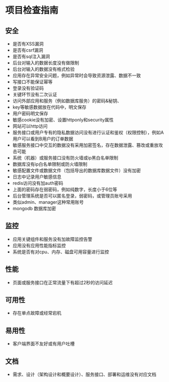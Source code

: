 # 项目检查指南

## 安全

+ 是否有XSS漏洞
+ 是否有csrf漏洞
+ 是否有sql注入漏洞
+ 后台对输入的数据长度没有做限制
+ 后台对输入的数据没有格式检验
+ 应用存在异常安全问题，例如异常时会导致资源泄露、数据不一致
+ 写接口不能保证幂等
+ 登录没有验证码
+ 关键环节没有二次认证
+ 访问外部应用和服务（例如数据库服务）的密码&秘钥、
+ key等敏感数据放在代码中，明文保存
+ 用户密码明文保存
+ 敏感cookie没有加密、设置httponly和security属性
+ 网站可以http访问
+ 服务接口或用户专有的隐私数据访问没有进行认证和鉴权（权限控制），例如A用户可以看到B用户的订单数据
+ 敏感服务接口中交互的数据没有采用加密签名，存在数据泄露、篡改或重放攻击可能
+ 系统（机器）或服务接口没有防火墙或ip黑白名单限制
+ 数据库没有ip白名单限制或防火墙限制
+ 敏感配置文件或数据文件（包括导出的数据库数据文件）没有加密
+ 日志中记录用户敏感信息
+ redis访问没有加auth密码
+ 上面的密码存在弱密码，例如纯数字，长度小于6位等
+ 后台管理系统是否可以匿名登录，弱密码，或管理员账号采用
+ 类似admin、manager这种常用账号
+ mongodb 数据库加密

## 监控

+ 应用关键组件和服务没有加故障监控告警
+ 应用没有应用性能指标监控
+ 系统是否有对cpu、内存、磁盘可用容量进行监控

## 性能

+ 页面或服务接口在正常流量下有超过2秒的访问延迟

## 可用性

+ 存在单点故障或经常宕机

## 易用性

+ 客户端界面不友好或有用户吐槽

## 文档

+ 需求、设计（架构设计和概要设计）、服务接口、部署和运维没有对应文档


